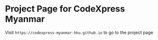 # Project Page for CodeXpress Myanmar
Visit `https://codexpress-myanmar-hku.github.io` to go to the project page
